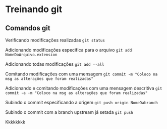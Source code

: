 # Treinando git

## Comandos git 

Verificando modificações realizadas
`git status`

Adicionando modificações especifica para o arquivo
`git add NomeDoArquivo.extension`

Adicionando todas modificações
`git add --all` 

Comitando modificações com uma mensagem
`git commit -m "Coloco na msg as alterações que foram realizadas"`

Adicionando e comitando modificações com uma mensagem  descritiva
`git commit -a -m "Coloco na msg as alterações que foram realizadas"`

Subindo o commit especificando a origem
`git push origin NomeDabranch`

Subindo o commit com  a branch upstream já setada
`git push`

Kkkkkkkk 
